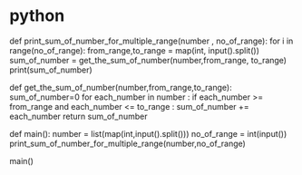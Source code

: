 # python
def print_sum_of_number_for_multiple_range(number , no_of_range):
    for i in range(no_of_range):
        from_range,to_range = map(int, input().split())
        sum_of_number = get_the_sum_of_number(number,from_range, to_range)
        print(sum_of_number)
        
def get_the_sum_of_number(number,from_range,to_range):
    sum_of_number=0 
    for each_number in number :
        if each_number >= from_range and each_number <= to_range :
            sum_of_number += each_number 
    return sum_of_number
    
def main():
   number = list(map(int,input().split()))
   no_of_range = int(input())
   print_sum_of_number_for_multiple_range(number,no_of_range)
   
main()
